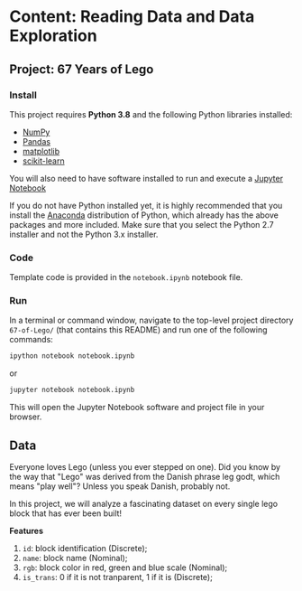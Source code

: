 # Content: Reading Data and Data Exploration
## Project: 67 Years of Lego

### Install

This project requires **Python 3.8** and the following Python libraries installed:

- [NumPy](http://www.numpy.org/)
- [Pandas](http://pandas.pydata.org)
- [matplotlib](http://matplotlib.org/)
- [scikit-learn](http://scikit-learn.org/stable/)

You will also need to have software installed to run and execute a [Jupyter Notebook](http://ipython.org/notebook.html)

If you do not have Python installed yet, it is highly recommended that you install the [Anaconda](http://continuum.io/downloads) distribution of Python, which already has the above packages and more included. Make sure that you select the Python 2.7 installer and not the Python 3.x installer. 

### Code

Template code is provided in the `notebook.ipynb` notebook file.

### Run

In a terminal or command window, navigate to the top-level project directory `67-of-Lego/` (that contains this README) and run one of the following commands:

```bash
ipython notebook notebook.ipynb
```  
or
```bash
jupyter notebook notebook.ipynb
```

This will open the Jupyter Notebook software and project file in your browser.

## Data

Everyone loves Lego (unless you ever stepped on one). Did you know by the way that "Lego" was derived from the Danish phrase leg godt, which means "play well"? Unless you speak Danish, probably not.

In this project, we will analyze a fascinating dataset on every single lego block that has ever been built!

**Features**
1) `id`: block identification (Discrete); 
2) `name`: block name (Nominal); 
3) `rgb`: block color in red, green and blue scale (Nominal); 
4) `is_trans`: 0 if it is not tranparent, 1 if it is (Discrete);
